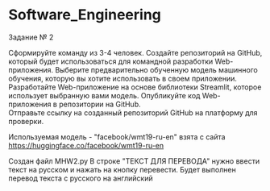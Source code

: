 # Software_Engineering
Задание № 2

Сформируйте команду из 3-4 человек. 
Создайте репозиторий на GitHub, который будет использоваться для командной разработки Web-приложения. 
Выберите предварительно обученную модель машинного обучения, которую вы хотите использовать в своем приложении.  
Разработайте Web-приложение на основе библиотеки Streamlit, которое использует выбранную вами модель. 
Опубликуйте код Web-приложения в репозитории на GitHub.  
Отправьте ссылку на созданный репозиторий GitHub на платформу для проверки. 


Используемая модель - "facebook/wmt19-ru-en" взята с сайта https://huggingface.co/facebook/wmt19-ru-en

Создан файл MHW2.py
В строке "ТЕКСТ ДЛЯ ПЕРЕВОДА" нужно ввести текст на русском и нажать на кнопку перевести. Будет выполнен перевод текста с русского на английский 
